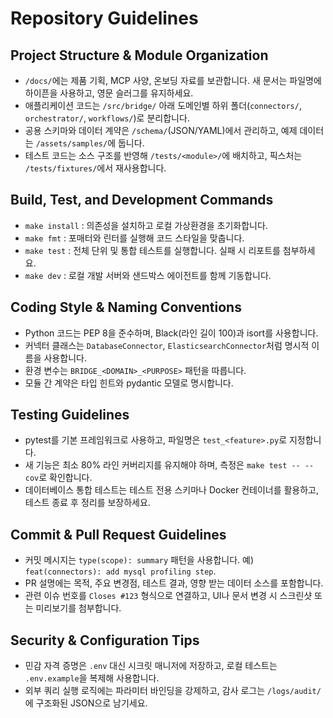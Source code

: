 # Repository Guidelines

## Project Structure & Module Organization
- `/docs/`에는 제품 기획, MCP 사양, 온보딩 자료를 보관합니다. 새 문서는 파일명에 하이픈을 사용하고, 영문 슬러그를 유지하세요.
- 애플리케이션 코드는 `/src/bridge/` 아래 도메인별 하위 폴더(`connectors/`, `orchestrator/`, `workflows/`)로 분리합니다.
- 공용 스키마와 데이터 계약은 `/schema/`(JSON/YAML)에서 관리하고, 예제 데이터는 `/assets/samples/`에 둡니다.
- 테스트 코드는 소스 구조를 반영해 `/tests/<module>/`에 배치하고, 픽스처는 `/tests/fixtures/`에서 재사용합니다.

## Build, Test, and Development Commands
- `make install` : 의존성을 설치하고 로컬 가상환경을 초기화합니다.
- `make fmt` : 포매터와 린터를 실행해 코드 스타일을 맞춥니다.
- `make test` : 전체 단위 및 통합 테스트를 실행합니다. 실패 시 리포트를 첨부하세요.
- `make dev` : 로컬 개발 서버와 샌드박스 에이전트를 함께 기동합니다.

## Coding Style & Naming Conventions
- Python 코드는 PEP 8을 준수하며, Black(라인 길이 100)과 isort를 사용합니다.
- 커넥터 클래스는 `DatabaseConnector`, `ElasticsearchConnector`처럼 명시적 이름을 사용합니다.
- 환경 변수는 `BRIDGE_<DOMAIN>_<PURPOSE>` 패턴을 따릅니다.
- 모듈 간 계약은 타입 힌트와 pydantic 모델로 명시합니다.

## Testing Guidelines
- pytest를 기본 프레임워크로 사용하고, 파일명은 `test_<feature>.py`로 지정합니다.
- 새 기능은 최소 80% 라인 커버리지를 유지해야 하며, 측정은 `make test -- --cov`로 확인합니다.
- 데이터베이스 통합 테스트는 테스트 전용 스키마나 Docker 컨테이너를 활용하고, 테스트 종료 후 정리를 보장하세요.

## Commit & Pull Request Guidelines
- 커밋 메시지는 `type(scope): summary` 패턴을 사용합니다. 예) `feat(connectors): add mysql profiling step`.
- PR 설명에는 목적, 주요 변경점, 테스트 결과, 영향 받는 데이터 소스를 포함합니다.
- 관련 이슈 번호를 `Closes #123` 형식으로 연결하고, UI나 문서 변경 시 스크린샷 또는 미리보기를 첨부합니다.

## Security & Configuration Tips
- 민감 자격 증명은 `.env` 대신 시크릿 매니저에 저장하고, 로컬 테스트는 `.env.example`을 복제해 사용합니다.
- 외부 쿼리 실행 로직에는 파라미터 바인딩을 강제하고, 감사 로그는 `/logs/audit/`에 구조화된 JSON으로 남기세요.
